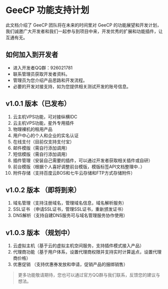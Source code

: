 GeeCP 功能支持计划
===

此文档介绍了 GeeCP 团队将在未来的时间里对 GeeCP 的功能展望和开发计划，我们诚邀广大开发者和我们一起参与到项目中来，开发优秀的扩展和功能插件，让互通有无。

## 如何加入到开发者

* 进入开发者QQ群：926021781
* 联系管理员获取开发者资料。
* 管理员为您介绍产品思路和开发流程。
* 必要的开发对接支持，如为您提供相关测试开发的账号信息。


## v1.0.1 版本（已发布）


1. 云主机VPS功能，可对接纵横IDC
2. 云主机VPS功能，星外专用插件
3. 物理裸机的租用产品
4. 用户中心的个人和企业的实名认证
5. 在线支付（目前仅支持支付宝）
6. 邮件模版（需自行添加调用）
7. 短信模版（需自行添加调用）
8. 插件管理（安装自己需要的插件，可以通过开发者获取相关插件或自研）
9. 前台模版（根据个人喜好调整前台模版，模版标签API文档整理中..）
10. 附件存储（支持百度云BOS和七牛云存储和FTP方式存储附件）

## v1.0.2 版本 （即将到来）

1. 域名管理（支持注册域名，管理域名信息，域名解析服务）
2. SSL证书 （申请SSL证书，管理SSL证书，重新颁发证书）
3. DNS解析（支持自建DNS服务可与域名管理服务协作使用）

## v1.0.3 版本 （规划中）

1. 云虚拟主机（基于云的虚拟主机空间服务，支持插件模式接入产品）
2. 代理商功能（基于用户体系，设置代理商权限并支持实时计算返点，设置代理商价格）
3. 优惠促销 （支持优惠券发放和申请，促销产品的捆绑销售）


>更多功能敬请期待，您也可以通过官方QQ群与我们联系，反馈您的建议与想法。